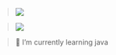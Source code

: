 > <img src="https://github-readme-stats.vercel.app/api?username=zPeppoh&show_icons=true&theme=transparent">

>
> <img src="https://github-readme-stats.vercel.app/api/top-langs/?username=Viquess&layout=compact&theme=transparent">

> 🌱 I’m currently learning java
